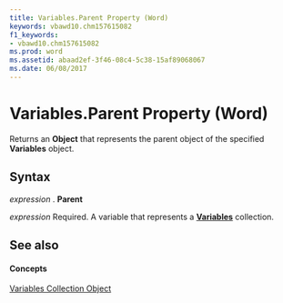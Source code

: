 ```yaml
---
title: Variables.Parent Property (Word)
keywords: vbawd10.chm157615082
f1_keywords:
- vbawd10.chm157615082
ms.prod: word
ms.assetid: abaad2ef-3f46-08c4-5c38-15af89068067
ms.date: 06/08/2017
---
```



# Variables.Parent Property (Word)

Returns an  **Object** that represents the parent object of the specified **Variables** object.


## Syntax

 _expression_ . **Parent**

 _expression_ Required. A variable that represents a **[Variables](Word.variables.md)** collection.


## See also


#### Concepts


[Variables Collection Object](Word.variables.md)

